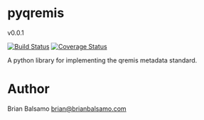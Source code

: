 # pyqremis

v0.0.1

[![Build Status](https://travis-ci.org/bnbalsamo/pyqremis.svg?branch=master)](https://travis-ci.org/bnbalsamo/pyqremis) [![Coverage Status](https://coveralls.io/repos/github/bnbalsamo/pyqremis/badge.svg?branch=master)](https://coveralls.io/github/bnbalsamo/pyqremis?branch=master)

A python library for implementing the qremis metadata standard.

# Author
Brian Balsamo <brian@brianbalsamo.com>
